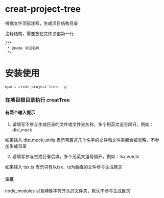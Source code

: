 # creat-project-tree

根据文件顶部注释，生成项目结构目录

注释结构，需要放在文件顶部第一行

```
/**
 * @name 测试名称
 */
```
# 安装使用
```
npm i creat-project-tree  -g
```
### 在项目根目录执行 creatTree

#### 有两个输入提示

1. 请填写不参与生成目录的文件或文件夹名称，多个用英文逗号隔开，例如： dist,mock 

如果输入  dist,mock,untils   表示带着这几个名字的文件和文件夹都会被忽略，不参加生成目录

2. 请填写参与生成目录后缀，多个用英文逗号隔开，例如：tsx,vue,ts 

如果输入   tsx,ts     表示只有以tsx、ts为后缀的文件参与生成目录 

#### 注意

node_modules 以及特殊字符开头的文件夹，默认不参与生成目录

